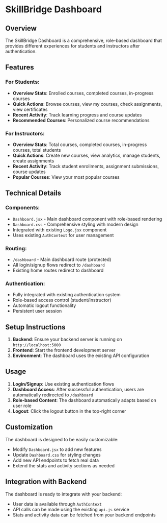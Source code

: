 
 # SkillBridge Dashboard

## Overview
The SkillBridge Dashboard is a comprehensive, role-based dashboard that provides different experiences for students and instructors after authentication.

## Features

### For Students:
- **Overview Stats**: Enrolled courses, completed courses, in-progress courses
- **Quick Actions**: Browse courses, view my courses, check assignments, view certificates
- **Recent Activity**: Track learning progress and course updates
- **Recommended Courses**: Personalized course recommendations

### For Instructors:
- **Overview Stats**: Total courses, completed courses, in-progress courses, total students
- **Quick Actions**: Create new courses, view analytics, manage students, create assignments
- **Recent Activity**: Track student enrollments, assignment submissions, course updates
- **Popular Courses**: View your most popular courses

## Technical Details

### Components:
- `Dashboard.jsx` - Main dashboard component with role-based rendering
- `Dashboard.css` - Comprehensive styling with modern design
- Integrated with existing `Logo.jsx` component
- Uses existing `AuthContext` for user management

### Routing:
- `/dashboard` - Main dashboard route (protected)
- All login/signup flows redirect to `/dashboard`
- Existing home routes redirect to dashboard

### Authentication:
- Fully integrated with existing authentication system
- Role-based access control (student/instructor)
- Automatic logout functionality
- Persistent user session

## Setup Instructions

1. **Backend**: Ensure your backend server is running on `http://localhost:5000`
2. **Frontend**: Start the frontend development server
3. **Environment**: The dashboard uses the existing API configuration

## Usage

1. **Login/Signup**: Use existing authentication flows
2. **Dashboard Access**: After successful authentication, users are automatically redirected to `/dashboard`
3. **Role-based Content**: The dashboard automatically adapts based on user role
4. **Logout**: Click the logout button in the top-right corner

## Customization

The dashboard is designed to be easily customizable:
- Modify `Dashboard.jsx` to add new features
- Update `Dashboard.css` for styling changes
- Add new API endpoints to fetch real data
- Extend the stats and activity sections as needed

## Integration with Backend

The dashboard is ready to integrate with your backend:
- User data is available through `AuthContext`
- API calls can be made using the existing `api.js` service
- Stats and activity data can be fetched from your backend endpoints

